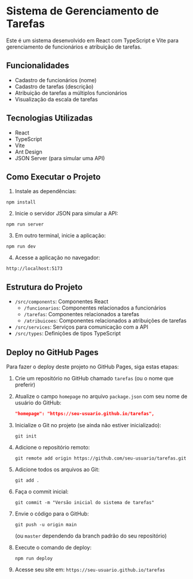 # Sistema de Gerenciamento de Tarefas

Este é um sistema desenvolvido em React com TypeScript e Vite para gerenciamento de funcionários e atribuição de tarefas.

## Funcionalidades

- Cadastro de funcionários (nome)
- Cadastro de tarefas (descrição)
- Atribuição de tarefas a múltiplos funcionários
- Visualização da escala de tarefas

## Tecnologias Utilizadas

- React
- TypeScript
- Vite
- Ant Design
- JSON Server (para simular uma API)

## Como Executar o Projeto

1. Instale as dependências:
```
npm install
```

2. Inicie o servidor JSON para simular a API:
```
npm run server
```

3. Em outro terminal, inicie a aplicação:
```
npm run dev
```

4. Acesse a aplicação no navegador:
```
http://localhost:5173
```

## Estrutura do Projeto

- `/src/components`: Componentes React
  - `/funcionarios`: Componentes relacionados a funcionários
  - `/tarefas`: Componentes relacionados a tarefas
  - `/atribuicoes`: Componentes relacionados a atribuições de tarefas
- `/src/services`: Serviços para comunicação com a API
- `/src/types`: Definições de tipos TypeScript

## Deploy no GitHub Pages

Para fazer o deploy deste projeto no GitHub Pages, siga estas etapas:

1. Crie um repositório no GitHub chamado `tarefas` (ou o nome que preferir)

2. Atualize o campo `homepage` no arquivo `package.json` com seu nome de usuário do GitHub:
   ```json
   "homepage": "https://seu-usuario.github.io/tarefas",
   ```

3. Inicialize o Git no projeto (se ainda não estiver inicializado):
   ```
   git init
   ```

4. Adicione o repositório remoto:
   ```
   git remote add origin https://github.com/seu-usuario/tarefas.git
   ```

5. Adicione todos os arquivos ao Git:
   ```
   git add .
   ```

6. Faça o commit inicial:
   ```
   git commit -m "Versão inicial do sistema de tarefas"
   ```

7. Envie o código para o GitHub:
   ```
   git push -u origin main
   ```
   (ou `master` dependendo da branch padrão do seu repositório)

8. Execute o comando de deploy:
   ```
   npm run deploy
   ```

9. Acesse seu site em: `https://seu-usuario.github.io/tarefas`
